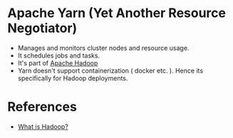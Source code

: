 
# Apache Yarn (Yet Another Resource Negotiator)
- Manages and monitors cluster nodes and resource usage. 
- It schedules jobs and tasks.
- It's part of [Apache Hadoop](../5_BigDataComponents/ETLServices/BatchProcessing/ApacheHadoop)
- Yarn doesn't support containerization ( docker etc. ). Hence its specifically for Hadoop deployments.

# References
- [What is Hadoop?](https://aws.amazon.com/emr/details/hadoop/what-is-hadoop/)